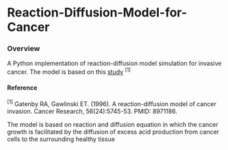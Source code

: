 # Reaction-Diffusion-Model-for-Cancer
### Overview
A Python implementation of reaction-diffusion model simulation for invasive cancer. The model is based on this [study](https://cancerres.aacrjournals.org/content/canres/56/24/5745.full.pdf) <sup>[1]</sup>

#### Reference
<sup>[1]</sup> Gatenby RA, Gawlinski ET. (1996). A reaction-diffusion model of cancer invasion.
Cancer Research, 56(24):5745-53. PMID: 8971186.



The model is based on reaction and diffusion equation in which the cancer growth is facilitated by the diffusion of excess acid production from cancer cells to the surrounding healthy tissue 
